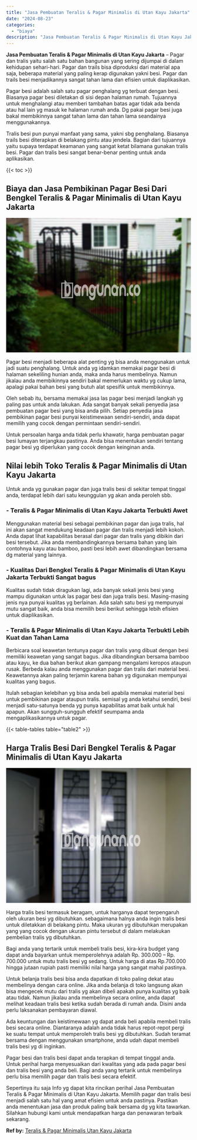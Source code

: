 ```yaml
---
title: "Jasa Pembuatan Teralis & Pagar Minimalis di Utan Kayu Jakarta"
date: "2024-08-23"
categories: 
  - "biaya"
description: "Jasa Pembuatan Teralis & Pagar Minimalis di Utan Kayu Jakarta. Sepertinya itu saja Info yg dapat kita rincikan perihal Jasa Pembuatan Teralis & Pagar Minimal..."
---
```


**Jasa Pembuatan Teralis & Pagar Minimalis di Utan Kayu Jakarta** – Pagar dan tralis yaitu salah satu bahan bangunan yang sering dijumpai di dalam kehidupan sehari-hari. Pagar dan trails bisa diproduksi dari material apa saja, beberapa material yang paling kerap digunakan yakni besi. Pagar dan trails besi menjadikannya sangat tahan lama dan efisien untuk diaplikasikan.

Pagar besi adalah salah satu pagar penghalang yg terbuat dengan besi. Biasanya pagar besi diletakan di sisi depan halaman rumah. Tujuannya untuk menghalangi atau memberi tambahan batas agar tidak ada benda atau hal lain yg masuk ke halaman rumah anda. Dg pakai pagar besi juga bakal membikinnya sangat tahan lama dan tahan lama seandainya menggunakannya.

Tralis besi pun punyai manfaat yang sama, yakni sbg penghalang. Biasanya trails besi diterapkan di belakang pintu atau jendela. Bagian dari tujuannya yaitu supaya terdapat keamanan yang sangat ketat bilamana gunakan tralis besi. Pagar dan tralis besi sangat benar-benar penting untuk anda aplikasikan.

{{< toc >}}

## Biaya dan Jasa Pembikinan Pagar Besi Dari Bengkel Teralis & Pagar Minimalis di Utan Kayu Jakarta

![Jasa Pembuatan Teralis & Pagar Minimalis di Utan Kayu Jakarta](/images/pagar-minimalis-murah-43.png)

Pagar besi menjadi beberapa alat penting yg bisa anda menggunakan untuk jadi suatu penghalang. Untuk anda yg idamkan memakai pagar besi di halaman sekeliling hunian anda, maka anda harus membelinya. Namun jikalau anda membikinnya sendiri bakal memerlukan waktu yg cukup lama, apalagi pakai bahan besi yang butuh alat spesifik untuk membikinnya.

Oleh sebab itu, bersama memakai jasa las pagar besi menjadi langkah yg paling pas untuk anda lakukan. Ada sangat banyak sekali penyedia jasa pembuatan pagar besi yang bisa anda pilih. Setiap penyedia jasa pembikinan pagar besi punyai keistimewaan sendiri-sendiri, anda dapat memilih yang cocok dengan permintaan sendiri-sendiri.

Untuk persoalan harga anda tidak perlu khawatir, harga pembuatan pagar besi lumayan terjangkau pastinya. Anda bisa menentukan sendiri tentang pagar besi yg diperlukan yang cocok dengan keinginan anda.

## Nilai lebih Toko Teralis & Pagar Minimalis di Utan Kayu Jakarta

Untuk anda yg gunakan pagar dan juga tralis besi di sekitar tempat tinggal anda, terdapat lebih dari satu keunggulan yg akan anda peroleh sbb.

### \- Teralis & Pagar Minimalis di Utan Kayu Jakarta Terbukti Awet

Menggunakan material besi sebagai pembikinan pagar dan juga tralis, hal ini akan sangat mendukung keadaan pagar dan tralis menjadi lebih kokoh. Anda dapat lihat kapabilitas berasal dari pagar dan tralis yang dibikin dari besi tersebut. Jika anda membandingkannya bersama bahan yang lain contohnya kayu atau bamboo, pasti besi lebih awet dibandingkan bersama dg material yang lainnya.

### \- Kualitas Dari Bengkel Teralis & Pagar Minimalis di Utan Kayu Jakarta Terbukti Sangat bagus

Kualitas sudah tidak diragukan lagi, ada banyak sekali jenis besi yang mampu digunakan untuk las pagar besi dan juga tralis besi. Masing-masing jenis nya punyai kualitas yg berlainan. Ada salah satu besi yg mempunyai mutu sangat baik, anda bisa memilih besi berikut sehingga lebih efisien untuk diaplikasikan.

### \- Teralis & Pagar Minimalis di Utan Kayu Jakarta Terbukti Lebih Kuat dan Tahan Lama

Berbicara soal keawetan tentunya pagar dan tralis yang dibuat dengan besi memiliki keawetan yang sangat bagus. Jika dibandingkan bersama bamboo atau kayu, ke dua bahan berikut akan gampang mengalami keropos ataupun rusak. Berbeda kalau anda menggunakan pagar dan tralis dari material besi. Keawetannya akan paling terjamin karena bahan yg digunakan mempunyai kualitas yang bagus.

Itulah sebagian kelebihan yg bisa anda beli apabila memakai material besi untuk pembikinan pagar ataupun tralis. semisal yg anda ketahui sendiri, besi menjadi satu-satunya benda yg punya kapabilitas amat baik untuk hal apapun. Akan sungguh-sungguh efektif seumpama anda mengaplikasikannya untuk pagar.

{{< table-tables table="table2" >}}

## Harga Tralis Besi Dari Bengkel Teralis & Pagar Minimalis di Utan Kayu Jakarta

![Jasa Pembuatan Teralis & Pagar Minimalis di Utan Kayu Jakarta](/images/teralis-minimalis-murah-03.png)

Harga tralis besi termasuk beragam, untuk harganya dapat terpengaruh oleh ukuran besi yg dibutuhkan. sebagaimana halnya anda ingin tralis besi untuk diletakkan di belakang pintu. Maka ukuran yg dibutuhkan merupakan yang yang cocok dengan ukuran pintu tersebut di dalam melakukan pembelian tralis yg dibutuhkan.

Bagi anda yang tertarik untuk membeli tralis besi, kira-kira budget yang dapat anda bayarkan untuk memperolehnya adalah Rp. 300.000 – Rp. 700.000 untuk mutu tralis besi yg sedang. Untuk harga di atas Rp.700.000 hingga jutaan rupiah pasti memiliki nilai harga yang sangat mahal pastinya.

Untuk belanja tralis besi bisa anda dapatkan di toko paling dekat atau membelinya dengan cara online. Jika anda belanja di toko langsung akan bisa mengecek mutu dari tralis yg akan dibeli apakah punya kualitas yg baik atau tidak. Namun jikalau anda membelinya secara online, anda dapat melihat keadaan tralis besi ketika sudah berada di rumah anda. Disini anda perlu laksanakan pembayaran diawal.

Ada keuntungan dan keistimewaan yg dapat anda beli apabila membeli tralis besi secara online. Diantaranya adalah anda tidak harus repot-repot pergi ke suatu tempat untuk memperoleh tralis besi yg dibutuhkan. Sudah teramat bersama dengan menggunakan smartphone, anda udah dapat membeli tralis besi yg di inginkan.

Pagar besi dan tralis besi dapat anda terapkan di tempat tinggal anda. Untuk perihal harga menyesuaikan dari kwalitas yang ada pada pagar besi dan tralis besi yang anda beli. Bagi anda yang tertarik untuk membelinya perlu bisa memilih pagar dan tralis besi secara efektif.

Sepertinya itu saja Info yg dapat kita rincikan perihal Jasa Pembuatan Teralis & Pagar Minimalis di Utan Kayu Jakarta. Memilih pagar dan tralis besi menjadi salah satu hal yang amat efisien untuk anda pastinya. Pastikan anda menentukan jasa dan produk paling baik bersama dg yg kita tawarkan. Silahkan hubungi kami untuk mendapatkan harga dan penawaran terbaik sekarang.

**Ref by:** [Teralis & Pagar Minimalis Utan Kayu Jakarta](https://id.wikipedia.org/wiki/Teralis)
